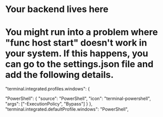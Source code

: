 # Your backend lives here
# You might run into a problem where "func host start" doesn't work in your system. If this happens, you can go to the settings.json file and add the following details.

"terminal.integrated.profiles.windows": {

 "PowerShell": {
"source": "PowerShell",
"icon": "terminal-powershell",
"args": ["-ExecutionPolicy", "Bypass"]
}
},
"terminal.integrated.defaultProfile.windows": "PowerShell",
